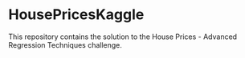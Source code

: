 # HousePricesKaggle
This repository contains the solution to the House Prices - Advanced Regression Techniques challenge.
